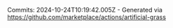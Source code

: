 Commits: 2024-10-24T10:19:42.005Z - Generated via https://github.com/marketplace/actions/artificial-grass
<br>
